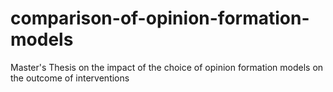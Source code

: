 # comparison-of-opinion-formation-models
Master's Thesis on the impact of the choice of opinion formation models on the outcome of interventions
